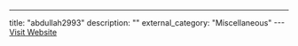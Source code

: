 ---
title: "abdullah2993"
description: ""
external_category: "Miscellaneous"
---[Visit Website](https://github.com/abdullah2993)

